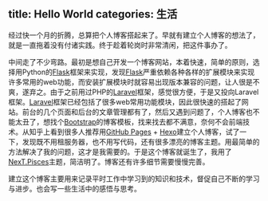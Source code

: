 title: Hello World
categories: 生活
---
经过快一个月的折腾，总算把个人博客搭起来了。早就有建立个人博客的想法了，就是一直拖着没有付诸实践。终于趁着轮岗时非常清闲，把这件事办了。<!-- more -->

中间走了不少弯路。最初是想自己开发一个博客网站，本着快速，简单的原则，选择用Python的[Flask](http://flask.pocoo.org/)框架来实现，发现[Flask](http://flask.pocoo.org/)严重依赖各种各样的扩展模块来实现许多常用的web功能，而安装扩展模块时就容易出现版本兼容的问题，让人很是不爽，遂弃之。由于之前用过PHP的[Laravel](http://laravel.com/)框架，感觉很方便，于是又投向Laravel框架。[Laravel](http://laravel.com/)框架已经包括了很多web常用功能模块，因此很快速的搭起了网站。前台的几个页面和后台的文章管理都有了，然后又遇到问题了，个人博客也不能太丑了，想找个[Bootstrap](http://bootstrap.evget.com/)的博客模板，找来找去都不满意，奈何不会前端技术。从知乎上看到很多人推荐用[GitHub Pages](https://pages.github.com/) + [Hexo](https://hexo.io/)建立个人博客，试了一下，发现既不用租服务器，也不用写代码，还有很多漂亮的博客主题。用最简单的方法解决了我的问题，这才是我需要的。于是这个博客就诞生了，我用了[NexT.Pisces](https://github.com/iissnan/hexo-theme-next)主题，简洁明了。博客还有许多细节需要慢慢完善。

建立这个博客主要用来记录平时工作中学习到的知识和技术，督促自己不断的学习与进步。也会写一些生活中的感悟与思考。
